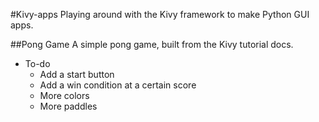 #Kivy-apps
Playing around with the Kivy framework to make Python GUI apps.

##Pong Game
A simple pong game, built from the Kivy tutorial docs.
- To-do
	- Add a start button
	- Add a win condition at a certain score
	- More colors
	- More paddles

